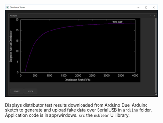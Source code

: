 ![App window](dist.png?raw=true "App Window")

Displays distributor test results downloaded from Arduino Due.
Arduino sketch to generate and upload fake data over SerialUSB in `arduino` folder.
Application code is in app/windows.  `src` the `nuklear` UI library.
